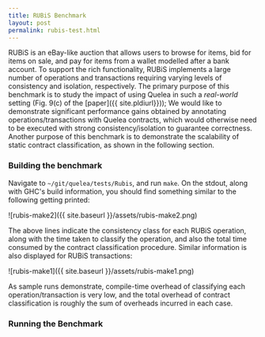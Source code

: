 ```yaml
---
title: RUBiS Benchmark
layout: post
permalink: rubis-test.html
---
```


RUBiS is an eBay-like auction that allows users to browse for items,
bid for items on sale, and pay for items from a wallet modelled after
a bank account. To support the rich functionality, RUBiS implements a
large number of operations and transactions requiring varying levels
of consistency and isolation, respectively. The primary purpose of
this benchmark is to study the impact of using Quelea in such a
_real-world_ setting (Fig. 9(c) of the [paper]({{ site.pldiurl}})); We
would like to demonstrate significant performance gains obtained by
annotating operations/transactions with Quelea contracts, which would
otherwise need to be executed with strong consistency/isolation to
guarantee correctness. Another purpose of this benchmark is to
demonstrate the scalability of static contract classification, as
shown in the following section.

### Building the benchmark

Navigate to `~/git/quelea/tests/Rubis`, and run `make`. On the stdout,
along with GHC's build information, you should find something similar
to the following getting printed:

![rubis-make2]({{ site.baseurl }}/assets/rubis-make2.png)

The above lines indicate the consistency class for each RUBiS
operation, along with the time taken to classify the operation, and
also the total time consumed by the contract classification procedure.
Similar information is also displayed for RUBiS transactions: 

![rubis-make1]({{ site.baseurl }}/assets/rubis-make1.png)

As sample runs demonstrate, compile-time overhead of classifying each
operation/transaction is very low, and the total overhead of contract
classification is roughly the sum of overheads incurred in each case.

### Running the Benchmark
